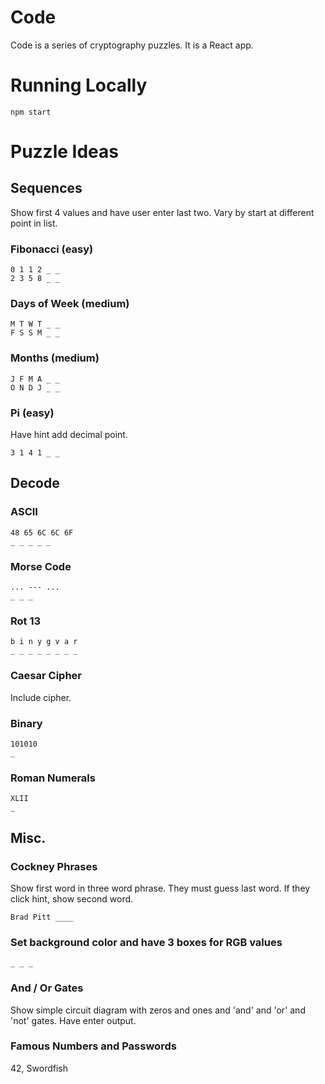 # Code

Code is a series of cryptography puzzles. It is a React app.

# Running Locally

```
npm start
```

# Puzzle Ideas

## Sequences

Show first 4 values and have user enter last two.
Vary by start at different point in list.

### Fibonacci (easy)

```
0 1 1 2 _ _
2 3 5 8 _ _
```

### Days of Week (medium)

```
M T W T _ _
F S S M _ _
```

### Months (medium)

```
J F M A _ _
O N D J _ _
```

### Pi (easy)

Have hint add decimal point.

```
3 1 4 1 _ _
```

## Decode

### ASCII

```
48 65 6C 6C 6F
_ _ _ _ _
```

### Morse Code

```
... --- ...
_ _ _
```

### Rot 13

```
b i n y g v a r
_ _ _ _ _ _ _ _
```

### Caesar Cipher

Include cipher.

### Binary

```
101010
_
```

### Roman Numerals

```
XLII
_
```

## Misc.

### Cockney Phrases

Show first word in three word phrase. They must guess last word.
If they click hint, show second word.

```
Brad Pitt ____
```

### Set background color and have 3 boxes for RGB values

```
_ _ _
```

### And / Or Gates

Show simple circuit diagram with zeros and ones and 'and' and 'or' and 'not' gates.
Have enter output.

### Famous Numbers and Passwords

42, Swordfish
